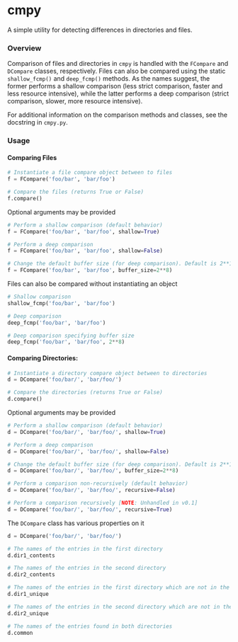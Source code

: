 # cmpy
A simple utility for detecting differences in directories and files.

### Overview

Comparison of files and directories in `cmpy` is handled with the `FCompare` and `DCompare` classes, respectively. Files
can also be compared using the static `shallow_fcmp()` and `deep_fcmp()` methods. As the names suggest, the former performs 
a shallow comparison (less strict comparison, faster and less resource intensive), while the latter performs a deep comparison
(strict comparison, slower, more resource intensive). 

For additional information on the comparison methods and classes, see the docstring in `cmpy.py`.

### Usage

#### Comparing Files

```python
# Instantiate a file compare object between to files
f = FCompare('foo/bar', 'bar/foo')

# Compare the files (returns True or False)
f.compare()
```

Optional arguments may be provided

```python
# Perform a shallow comparison (default behavior)
f = FCompare('foo/bar', 'bar/foo', shallow=True)

# Perform a deep comparison
f = FCompare('foo/bar', 'bar/foo', shallow=False)

# Change the default buffer size (for deep comparison). Default is 2**10 bytes
f = FCompare('foo/bar', 'bar/foo', buffer_size=2**8)
```

Files can also be compared without instantiating an object

```python
# Shallow comparison
shallow_fcmp('foo/bar', 'bar/foo')

# Deep comparison
deep_fcmp('foo/bar', 'bar/foo')

# Deep comparison specifying buffer size
deep_fcmp('foo/bar', 'bar/foo', 2**8)
```

#### Comparing Directories:

```python
# Instantiate a directory compare object between to directories
d = DCompare('foo/bar/', 'bar/foo/')

# Compare the directories (returns True or False)
d.compare()
```

Optional arguments may be provided

```python
# Perform a shallow comparison (default behavior)
d = DCompare('foo/bar/', 'bar/foo/', shallow=True)

# Perform a deep comparison
d = DCompare('foo/bar/', 'bar/foo/', shallow=False)

# Change the default buffer size (for deep comparison). Default is 2**10 bytes
d = DCompare('foo/bar/', 'bar/foo/', buffer_size=2**8)

# Perform a comparison non-recursively (default behavior)
d = DCompare('foo/bar/', 'bar/foo/', recursive=False)

# Perform a comparison recursively [NOTE: Unhandled in v0.1]
d = DCompare('foo/bar/', 'bar/foo/', recursive=True)
```

The `DCompare` class has various properties on it

```python
d = DCompare('foo/bar/', 'bar/foo/')

# The names of the entries in the first directory
d.dir1_contents

# The names of the entries in the second directory
d.dir2_contents

# The names of the entries in the first directory which are not in the second directory
d.dir1_unique

# The names of the entries in the second directory which are not in the first directory
d.dir2_unique

# The names of the entries found in both directories
d.common
```